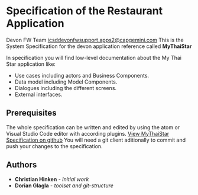 # Specification of the Restaurant Application

Devon FW Team icsddevonfwsupport.apps2@capgemini.com
This is the System Specification for the devon application reference called **MyThaiStar**

In specification you will find low-level documentation about the My Thai Star application like:
  - Use cases including actors and Business Components. 
  - Data model including Model Components.
  - Dialogues including the different screens. 
  - External interfaces. 

## Prerequisites

The whole specification can be written and edited by using the atom or Visual Studio Code editor with according plugins.
[View MyThaiStar Specification on github](https://github.com/devonfw/devon-methodology/blob/master/functional_specification/MyThaiStar/specfication/specification_restaurant_application.adoc "MyThaiStar Specification")
You will need a git client aditionally to commit and push your changes to the specification.


## Authors

* **Christian Hinken** - *Initial work*
* **Dorian Glagla** - *toolset and git-structure*
